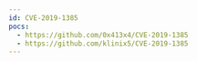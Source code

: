 ```yaml
---
id: CVE-2019-1385
pocs:
  - https://github.com/0x413x4/CVE-2019-1385
  - https://github.com/klinix5/CVE-2019-1385
---
```


